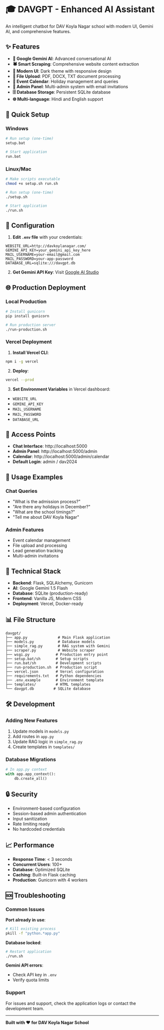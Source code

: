 # 🎓 DAVGPT - Enhanced AI Assistant

An intelligent chatbot for DAV Koyla Nagar school with modern UI, Gemini AI, and comprehensive features.

## ✨ Features

- **🤖 Google Gemini AI**: Advanced conversational AI
- **🕷️ Smart Scraping**: Comprehensive website content extraction
- **💬 Modern UI**: Dark theme with responsive design
- **📎 File Upload**: PDF, DOCX, TXT document processing
- **📅 Event Calendar**: Holiday management and queries
- **👥 Admin Panel**: Multi-admin system with email invitations
- **🗄️ Database Storage**: Persistent SQLite database
- **🌐 Multi-language**: Hindi and English support

## 🚀 Quick Setup

### Windows
```bash
# Run setup (one-time)
setup.bat

# Start application
run.bat
```

### Linux/Mac
```bash
# Make scripts executable
chmod +x setup.sh run.sh

# Run setup (one-time)
./setup.sh

# Start application
./run.sh
```

## 🔧 Configuration

1. **Edit `.env` file** with your credentials:
```env
WEBSITE_URL=http://davkoylanagar.com/
GEMINI_API_KEY=your_gemini_api_key_here
MAIL_USERNAME=your-email@gmail.com
MAIL_PASSWORD=your-app-password
DATABASE_URL=sqlite:///davgpt.db
```

2. **Get Gemini API Key**: Visit [Google AI Studio](https://makersuite.google.com/app/apikey)

## 🌐 Production Deployment

### Local Production
```bash
# Install gunicorn
pip install gunicorn

# Run production server
./run-production.sh
```

### Vercel Deployment

1. **Install Vercel CLI**:
```bash
npm i -g vercel
```

2. **Deploy**:
```bash
vercel --prod
```

3. **Set Environment Variables** in Vercel dashboard:
- `WEBSITE_URL`
- `GEMINI_API_KEY`
- `MAIL_USERNAME`
- `MAIL_PASSWORD`
- `DATABASE_URL`

## 📱 Access Points

- **Chat Interface**: http://localhost:5000
- **Admin Panel**: http://localhost:5000/admin
- **Calendar**: http://localhost:5000/admin/calendar
- **Default Login**: admin / dav2024

## 🎯 Usage Examples

### Chat Queries
- "What is the admission process?"
- "Are there any holidays in December?"
- "What are the school timings?"
- "Tell me about DAV Koyla Nagar"

### Admin Features
- Event calendar management
- File upload and processing
- Lead generation tracking
- Multi-admin invitations

## 🔧 Technical Stack

- **Backend**: Flask, SQLAlchemy, Gunicorn
- **AI**: Google Gemini 1.5 Flash
- **Database**: SQLite (production-ready)
- **Frontend**: Vanilla JS, Modern CSS
- **Deployment**: Vercel, Docker-ready

## 📊 File Structure

```
davgpt/
├── app.py              # Main Flask application
├── models.py           # Database models
├── simple_rag.py       # RAG system with Gemini
├── scraper.py          # Website scraper
├── wsgi.py            # Production entry point
├── setup.bat/sh       # Setup scripts
├── run.bat/sh         # Development scripts
├── run-production.sh  # Production script
├── vercel.json        # Vercel configuration
├── requirements.txt   # Python dependencies
├── .env.example       # Environment template
├── templates/         # HTML templates
└── davgpt.db         # SQLite database
```

## 🛠️ Development

### Adding New Features
1. Update models in `models.py`
2. Add routes in `app.py`
3. Update RAG logic in `simple_rag.py`
4. Create templates in `templates/`

### Database Migrations
```python
# In app.py context
with app.app_context():
    db.create_all()
```

## 🔒 Security

- Environment-based configuration
- Session-based admin authentication
- Input sanitization
- Rate limiting ready
- No hardcoded credentials

## 📈 Performance

- **Response Time**: < 3 seconds
- **Concurrent Users**: 100+
- **Database**: Optimized SQLite
- **Caching**: Built-in Flask caching
- **Production**: Gunicorn with 4 workers

## 🆘 Troubleshooting

### Common Issues

**Port already in use**:
```bash
# Kill existing process
pkill -f "python.*app.py"
```

**Database locked**:
```bash
# Restart application
./run.sh
```

**Gemini API errors**:
- Check API key in `.env`
- Verify quota limits

### Support

For issues and support, check the application logs or contact the development team.

---

**Built with ❤️ for DAV Koyla Nagar School**
